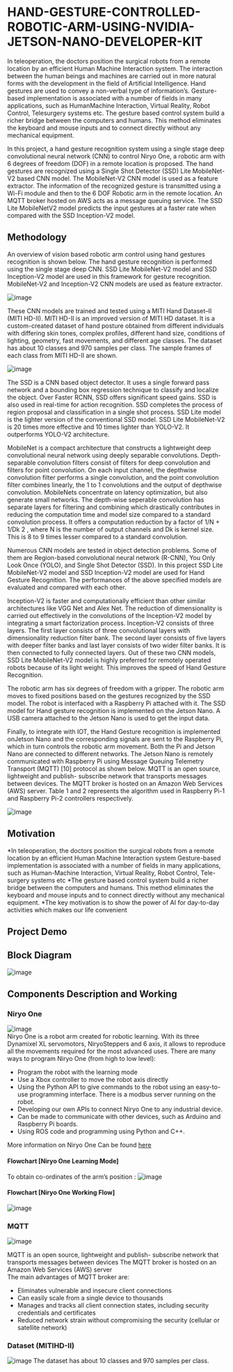 # HAND-GESTURE-CONTROLLED-ROBOTIC-ARM-USING-NVIDIA-JETSON-NANO-DEVELOPER-KIT
<p>In teleoperation, the doctors position the surgical robots
from a remote location by an efficient Human Machine
Interaction system. The interaction between the human beings
and machines are carried out in more natural forms with the
development in the field of Artificial Intelligence. Hand
gestures are used to convey a non-verbal type of
information’s. Gesture-based implementation is associated
with a number of fields in many applications, such as HumanMachine Interaction, Virtual Reality, Robot Control, Telesurgery systems etc. The gesture based control system build a
richer bridge between the computers and humans. This
method eliminates the keyboard and mouse inputs and to
connect directly without any mechanical equipment. 
 
<p>In this project, a hand gesture recognition system using a
single stage deep convolutional neural network (CNN) to
control Niryo One, a robotic arm with 6 degrees of freedom (DOF) in a
remote location is proposed. The hand gestures are recognized
using a Single Shot Detector (SSD) Lite MobileNet-V2 based
CNN model. The MobileNet-V2 CNN model is used as a
feature extractor. The information of the recognized gesture is
transmitted using a Wi-Fi module and then to the 6 DOF
Robotic arm in the remote location. An MQTT broker hosted on AWS acts as a message queuing service.  The SSD Lite MobileNetV2 model predicts the input gestures at a faster rate when
compared with the SSD Inception-V2 model. 

## Methodology
<p> An overview of vision based robotic arm control using
hand gestures recognition is shown below. The hand gesture
recognition is performed using the single stage deep CNN.
SSD Lite MobileNet-V2 model and SSD Inception-V2
model are used in this framework for gesture recognition.
MobileNet-V2 and Inception-V2 CNN models are used as
feature extractor.
 
 ![image](https://user-images.githubusercontent.com/46374770/195404754-0e11213b-6acb-437c-a8fc-de865d2175f8.png)
 
<p> These CNN models are trained and tested using a MITI
Hand Dataset–II (MITI HD-II). MITI HD-II is an improved
version of MITI HD dataset. It is a custom-created
dataset of hand posture obtained from different individuals
with differing skin tones, complex profiles, different hand
size, conditions of lighting, geometry, fast movements, and
different age classes. The dataset has about 10 classes and 970
samples per class. The sample frames of each class from MITI
HD-II are shown.<br>

![image](https://user-images.githubusercontent.com/46374770/195409359-629265e5-d817-4349-b918-f61cb12fce7d.png)

<p> The SSD is a CNN based object detector. It uses a single
forward pass network and a bounding box regression
technique to classify and localize the object. Over Faster RCNN, SSD offers significant speed gains. SSD is also used in
real-time for action recognition. SSD completes the process of
region proposal and classification in a single shot process.
SSD Lite  model is the lighter version of the conventional
SSD model. SSD Lite MobileNet-V2 is 20 times more
effective and 10 times lighter than YOLO-V2. It outperforms
YOLO-V2 architecture.
<p> MobileNet is a compact architecture that constructs a
lightweight deep convolutional neural network using deeply
separable convolutions. Depth-separable convolution filters
consist of filters for deep convolution and filters for point
convolution. On each input channel, the depthwise
convolution filter performs a single convolution, and the point
convolution filter combines linearly, the 1 to 1 convolutions
and the output of depthwise convolution. MobileNets
concentrate on latency optimization, but also generate small
networks. The depth-wise seperable convolution has separate
layers for filtering and combining which drastically
contributes in reducing the computation time and model size
compared to a standard convolution process. It offers a
computation reduction by a factor of 1/N + 1/Dk
2
, where N is
the number of output channels and Dk is kernel size. This is 8
to 9 times lesser compared to a standard convolution.
 
<p>Numerous CNN models are tested in object detection
problems. Some of them are Region-based convolutional
neural network (R-CNN), You Only Look Once (YOLO), and
Single Shot Detector (SSD). In this project SSD Lite
MobileNet-V2 model and SSD Inception-V2 model are used
for Hand Gesture Recognition. The performances of the above
specified models are evaluated and compared with each other.
 
<p> Inception-V2 is faster and computationally efficient than
other similar architectures like VGG Net and Alex Net. The
reduction of dimensionality is carried out effectively in the
convolutions of the Inception-V2 model by integrating a smart
factorization process. Inception-V2 consists of three layers.
The first layer consists of three convolutional layers
with dimensionality reduction filter bank. The second layer
consists of five layers with deeper filter banks and last layer
consists of two wider filter banks. It is then connected to fully
connected layers. Out of these two CNN models, SSD Lite
MobileNet-V2 model is highly preferred for remotely
operated robots because of its light weight. This improves the
speed of Hand Gesture Recognition.
 
<p> The robotic arm has six degrees of freedom with a gripper. The robotic arm moves
to fixed positions based on the gestures recognized by the SSD
model.  The robot is interfaced with a Raspberry Pi attached with it. The SSD model for Hand
gesture recognition is implemented on the Jetson Nano. A USB camera attached to the Jetson Nano is used to
get the input data.
 
<p> Finally, to integrate with IOT, the Hand Gesture
recognition is implemented onJetson Nano and the
corresponding signals are sent to the Raspberry Pi, which in turn
controls the robotic arm movement. Both the Pi and Jetson Nano are
connected to different networks. The Jetson Nano is
remotely communicated with Raspberry Pi using Message
Queuing Telemetry Transport (MQTT) [10] protocol as
shown below. MQTT is an open source, lightweight and
publish- subscribe network that transports messages between
devices. The MQTT broker is hosted on an Amazon Web
Services (AWS) server. Table 1 and 2 represents the algorithm
used in Raspberry Pi-1 and Raspberry Pi-2 controllers
respectively. 
 
 ![image](https://user-images.githubusercontent.com/46374770/195408734-ac452fde-06cc-4897-b141-18a9452df408.png)


## Motivation
*In teleoperation, the doctors position the surgical robots from a remote location by an efficient Human Machine Interaction system
Gesture-based implementation is associated with a number of fields in many applications, such as Human-Machine Interaction, Virtual Reality, Robot Control, Tele-surgery systems etc
*The gesture based control system build a richer bridge between the computers and humans. This method eliminates the keyboard and mouse inputs and to connect directly without any mechanical equipment.
*The key motivation is to show the power of AI for day-to-day activities which makes our life convenient

## Project Demo

## Block Diagram
![image](https://user-images.githubusercontent.com/46374770/195404754-0e11213b-6acb-437c-a8fc-de865d2175f8.png)

## Components Description and Working
### Niryo One 
![image](https://user-images.githubusercontent.com/46374770/195405644-41e4c42d-b376-4a95-99c7-177abfaab5dd.png) <br>
Niryo One is a robot arm created for robotic learning. 
With its three Dynamixel XL servomotors, NiryoSteppers and 6 axis, it allows to reproduce all the movements required for the most advanced uses.
There are many ways to program Niryo One (from high to low level):
* Program the robot with the learning mode
* Use a Xbox controller to move the robot axis directly
* Using the Python API to give commands to the robot using an easy-to-use programming interface. There is a modbus server running on the robot.
* Developing our own APIs to connect Niryo One to any industrial device.
* Can be made to communicate with other devices, such as Arduino and Raspberry Pi boards.
* Using ROS code and programming  using Python and C++. 

More information on Niryo One Can be found [here](https://niryo.com/product/niryo-one/)

#### Flowchart [Niryo One Learning Mode]
To obtain co-ordinates of the arm’s position :
![image](https://user-images.githubusercontent.com/46374770/195407027-102902e2-69e4-4e0f-8ed7-a7b06ae2adc8.png)

#### Flowchart [Niryo One Working Flow]

![image](https://user-images.githubusercontent.com/46374770/195407293-db4e0b59-19c2-4963-af3f-348b27e0afbc.png)

### MQTT 
![image](https://user-images.githubusercontent.com/46374770/195408734-ac452fde-06cc-4897-b141-18a9452df408.png)

MQTT is an open source, lightweight and publish- subscribe network that transports messages between devices
The MQTT broker is hosted on an Amazon Web Services (AWS) server <br>
The main advantages of MQTT broker are:
* Eliminates vulnerable and insecure client connections
* Can easily scale from a single device to thousands
* Manages and tracks all client connection states, including security credentials and certificates
* Reduced network strain without compromising the security (cellular or satellite network)

### Dataset (MITIHD-II)
![image](https://user-images.githubusercontent.com/46374770/195409359-629265e5-d817-4349-b918-f61cb12fce7d.png)
The dataset has about 10 classes and 970 samples per class.







 



